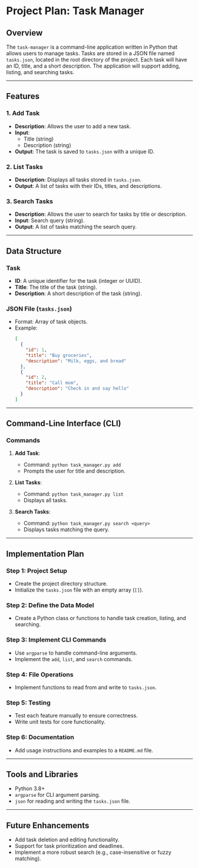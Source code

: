 # Project Plan: Task Manager

## Overview
The `task-manager` is a command-line application written in Python that allows users to manage tasks. Tasks are stored in a JSON file named `tasks.json`, located in the root directory of the project. Each task will have an ID, title, and a short description. The application will support adding, listing, and searching tasks.

---

## Features

### 1. Add Task
- **Description**: Allows the user to add a new task.
- **Input**:
  - Title (string)
  - Description (string)
- **Output**: The task is saved to `tasks.json` with a unique ID.

### 2. List Tasks
- **Description**: Displays all tasks stored in `tasks.json`.
- **Output**: A list of tasks with their IDs, titles, and descriptions.

### 3. Search Tasks
- **Description**: Allows the user to search for tasks by title or description.
- **Input**: Search query (string).
- **Output**: A list of tasks matching the search query.

---

## Data Structure

### Task
- **ID**: A unique identifier for the task (integer or UUID).
- **Title**: The title of the task (string).
- **Description**: A short description of the task (string).

### JSON File (`tasks.json`)
- Format: Array of task objects.
- Example:
  ```json
  [
    {
      "id": 1,
      "title": "Buy groceries",
      "description": "Milk, eggs, and bread"
    },
    {
      "id": 2,
      "title": "Call mom",
      "description": "Check in and say hello"
    }
  ]
  ```

---

## Command-Line Interface (CLI)

### Commands
1. **Add Task**:
   - Command: `python task_manager.py add`
   - Prompts the user for title and description.

2. **List Tasks**:
   - Command: `python task_manager.py list`
   - Displays all tasks.

3. **Search Tasks**:
   - Command: `python task_manager.py search <query>`
   - Displays tasks matching the query.

---

## Implementation Plan

### Step 1: Project Setup
- Create the project directory structure.
- Initialize the `tasks.json` file with an empty array (`[]`).

### Step 2: Define the Data Model
- Create a Python class or functions to handle task creation, listing, and searching.

### Step 3: Implement CLI Commands
- Use `argparse` to handle command-line arguments.
- Implement the `add`, `list`, and `search` commands.

### Step 4: File Operations
- Implement functions to read from and write to `tasks.json`.

### Step 5: Testing
- Test each feature manually to ensure correctness.
- Write unit tests for core functionality.

### Step 6: Documentation
- Add usage instructions and examples to a `README.md` file.

---

## Tools and Libraries
- Python 3.8+
- `argparse` for CLI argument parsing.
- `json` for reading and writing the `tasks.json` file.

---

## Future Enhancements
- Add task deletion and editing functionality.
- Support for task prioritization and deadlines.
- Implement a more robust search (e.g., case-insensitive or fuzzy matching).